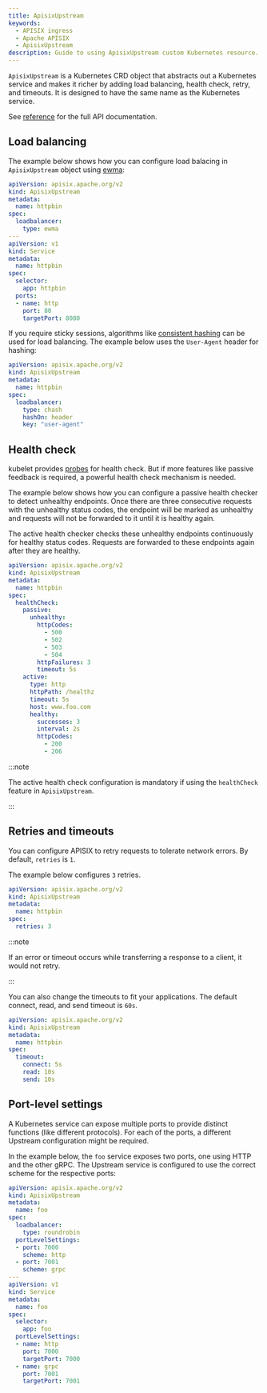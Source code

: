 ```yaml
---
title: ApisixUpstream
keywords:
  - APISIX ingress
  - Apache APISIX
  - ApisixUpstream
description: Guide to using ApisixUpstream custom Kubernetes resource.
---
```

<!--
#
# Licensed to the Apache Software Foundation (ASF) under one or more
# contributor license agreements.  See the NOTICE file distributed with
# this work for additional information regarding copyright ownership.
# The ASF licenses this file to You under the Apache License, Version 2.0
# (the "License"); you may not use this file except in compliance with
# the License.  You may obtain a copy of the License at
#
#     http://www.apache.org/licenses/LICENSE-2.0
#
# Unless required by applicable law or agreed to in writing, software
# distributed under the License is distributed on an "AS IS" BASIS,
# WITHOUT WARRANTIES OR CONDITIONS OF ANY KIND, either express or implied.
# See the License for the specific language governing permissions and
# limitations under the License.
#
-->

`ApisixUpstream` is a Kubernetes CRD object that abstracts out a Kubernetes service and makes it richer by adding load balancing, health check, retry, and timeouts. It is designed to have the same name as the Kubernetes service.

See [reference](https://apisix.apache.org/docs/ingress-controller/references/apisix_upstream/) for the full API documentation.

## Load balancing

The example below shows how you can configure load balacing in `ApisixUpstream` object using [ewma](https://linkerd.io/2016/03/16/beyond-round-robin-load-balancing-for-latency/):

```yaml
apiVersion: apisix.apache.org/v2
kind: ApisixUpstream
metadata:
  name: httpbin
spec:
  loadbalancer:
    type: ewma
---
apiVersion: v1
kind: Service
metadata:
  name: httpbin
spec:
  selector:
    app: httpbin
  ports:
  - name: http
    port: 80
    targetPort: 8080
```

If you require sticky sessions, algorithms like [consistent hashing](https://en.wikipedia.org/wiki/Consistent_hashing) can be used for load balancing. The example below uses the `User-Agent` header for hashing:

```yaml
apiVersion: apisix.apache.org/v2
kind: ApisixUpstream
metadata:
  name: httpbin
spec:
  loadbalancer:
    type: chash
    hashOn: header
    key: "user-agent"
```

## Health check

kubelet provides [probes](https://kubernetes.io/docs/tasks/configure-pod-container/configure-liveness-readiness-startup-probes/#:~:text=The%20kubelet%20uses%20readiness%20probes,removed%20from%20Service%20load%20balancers.) for health check. But if more features like passive feedback is required, a powerful health check mechanism is needed.

The example below shows how you can configure a passive health checker to detect unhealthy endpoints. Once there are three consecutive requests with the unhealthy status codes, the endpoint will be marked as unhealthy and requests will not be forwarded to it until it is healthy again.

The active health checker checks these unhealthy endpoints continuously for healthy status codes. Requests are forwarded to these endpoints again after they are healthy.

```yaml
apiVersion: apisix.apache.org/v2
kind: ApisixUpstream
metadata:
  name: httpbin
spec:
  healthCheck:
    passive:
      unhealthy:
        httpCodes:
          - 500
          - 502
          - 503
          - 504
        httpFailures: 3
        timeout: 5s
    active:
      type: http
      httpPath: /healthz
      timeout: 5s
      host: www.foo.com
      healthy:
        successes: 3
        interval: 2s
        httpCodes:
          - 200
          - 206
```

:::note

The active health check configuration is mandatory if using the `healthCheck` feature in `ApisixUpstream`.

:::

## Retries and timeouts

You can configure APISIX to retry requests to tolerate network errors. By default, `retries` is `1`.

The example below configures `3` retries.

```yaml
apiVersion: apisix.apache.org/v2
kind: ApisixUpstream
metadata:
  name: httpbin
spec:
  retries: 3
```

:::note

If an error or timeout occurs while transferring a response to a client, it would not retry.

:::

You can also change the timeouts to fit your applications. The default connect, read, and send timeout is `60s`.

```yaml
apiVersion: apisix.apache.org/v2
kind: ApisixUpstream
metadata:
  name: httpbin
spec:
  timeout:
    connect: 5s
    read: 10s
    send: 10s
```

## Port-level settings

A Kubernetes service can expose multiple ports to provide distinct functions (like different protocols). For each of the ports, a different Upstream configuration might be required.

In the example below, the `foo` service exposes two ports, one using HTTP and the other gRPC. The Upstream service is configured to use the correct scheme for the respective ports:

```yaml
apiVersion: apisix.apache.org/v2
kind: ApisixUpstream
metadata:
  name: foo
spec:
  loadbalancer:
    type: roundrobin
  portLevelSettings:
  - port: 7000
    scheme: http
  - port: 7001
    scheme: grpc
---
apiVersion: v1
kind: Service
metadata:
  name: foo
spec:
  selector:
    app: foo
  portLevelSettings:
  - name: http
    port: 7000
    targetPort: 7000
  - name: grpc
    port: 7001
    targetPort: 7001
```
